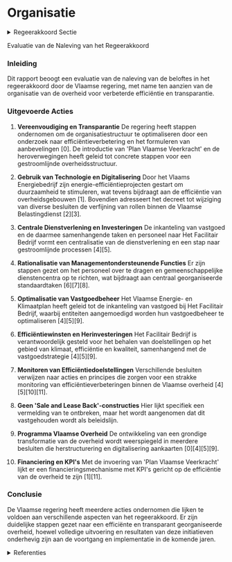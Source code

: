 # Organisatie

<details>
        <summary>Regeerakkoord Sectie </summary>
        <p>3.2.1 Organisatie Slankere overheid: Burgers en ondernemingen mogen tegelijk niet verloren lopen bij hun contact met de overheid. We vereenvou-digen de bestuurlijke organisatie van de ruime Vlaamse overheid grondig, voor meer transparantie en minder functies; Door het schrappen van achter-haalde taken en gebruik van de nieuwste technologieën maken we de overheid slanker en efficiënter; De personeelsinzet voor onze kern-taken baseren we op een doordachte en overkoepelende personeels(behoefte) planning. Zo zetten we onze mensen in daar waar we meerwaarde kunnen creëren voor onze voornaamste aandeel-houders: de burgers en bedrijven; De overheid functioneert als een holding: we pakken de versnippering verder aan en brengen ondersteunende taken samen bij een gespecialiseerde dienst, net zoals onze meest performante bedrijven dat doen. We maken hierbij een onderscheid tussen standaardtaken, die we centraal organiseren met aandacht voor klantensturing, en maatwerk, dat decentraal blijft. Voor de financiering van deze centrale dienstverlening voor-zien we een centraal budget, zodat interne facturatie vermeden wordt; We streven een verdere effici-entieverhoging na door een over-name van gebouwen – met in eerste instantie een focus op kantoorge-bouwen - door Het Facilitair Bedrijf. Entiteiten worden aangemoe-digd om de eerste twee jaar het beheer van het resterende vastgoed te optima-liseren. Dit zal voornamelijk gronden betreffen, maar bijvoorbeeld ook tech-nische installaties zoals pompgebouwen of stallen. Ze krijgen daarvoor een return op de middelen die ze vrijmaken. Om verdere efficiëntieverhogingen aan te moedigen, krijgt de betrokken enti-teit een deel van de verworven opbrengst die ze kan herinvesteren. In 2020 is dat 80%, in 2021 60% en de overige jaren 50%. Er komt een strakke monitoring van deze efficiëntiewinsten, inclusief project-verantwoordelijke. Er worden geen ‘sale and lease back’-constructies opgezet. Om die grondige transformaties van de overheid te bewerkstelligen starten we een programma op dat de Vlaamse overheid fundamenteel herdenkt en hervormt, gaande van takenpakket en efficiëntie, over HR-beleid en structuur, tot slimme digitali-sering en administratieve lastenverlaging. In ondernemingsplannen met EVA’s worden steeds KPI’s voorzien. Bij hun financiering wordt rekening gehouden met de realisatie daarvan. </p>
        </details> 

Evaluatie van de Naleving van het Regeerakkoord

### Inleiding
Dit rapport beoogt een evaluatie van de naleving van de beloftes in het regeerakkoord door de Vlaamse regering, met name ten aanzien van de organisatie van de overheid voor verbeterde efficiëntie en transparantie.

### Uitgevoerde Acties

1. **Vereenvoudiging en Transparantie**
   De regering heeft stappen ondernomen om de organisatiestructuur te optimaliseren door een onderzoek naar efficiëntieverbetering en het formuleren van aanbevelingen \[0\]. De introductie van 'Plan Vlaamse Veerkracht' en de heroverwegingen heeft geleid tot concrete stappen voor een gestroomlijnde overheidsstructuur.

2. **Gebruik van Technologie en Digitalisering**
   Door het Vlaams Energiebedrijf zijn energie-efficiëntieprojecten gestart om duurzaamheid te stimuleren, wat tevens bijdraagt aan de efficiëntie van overheidsgebouwen \[1\]. Bovendien adresseert het decreet tot wijziging van diverse besluiten de verfijning van rollen binnen de Vlaamse Belastingdienst \[2\]\[3\].

3. **Centrale Dienstverlening en Investeringen**
   De inkanteling van vastgoed en de daarmee samenhangende taken en personeel naar Het Facilitair Bedrijf vormt een centralisatie van de dienstverlening en een stap naar gestroomlijnde processen \[4\]\[5\].

4. **Rationalisatie van Managementondersteunende Functies**
   Er zijn stappen gezet om het personeel over te dragen en gemeenschappelijke dienstencentra op te richten, wat bijdraagt aan centraal georganiseerde standaardtaken \[6\]\[7\]\[8\].

5. **Optimalisatie van Vastgoedbeheer**
   Het Vlaamse Energie- en Klimaatplan heeft geleid tot de inkanteling van vastgoed bij Het Facilitair Bedrijf, waarbij entiteiten aangemoedigd worden hun vastgoedbeheer te optimaliseren \[4\]\[5\]\[9\].

6. **Efficiëntiewinsten en Herinvesteringen**
   Het Facilitair Bedrijf is verantwoordelijk gesteld voor het behalen van doelstellingen op het gebied van klimaat, efficiëntie en kwaliteit, samenhangend met de vastgoedstrategie \[4\]\[5\]\[9\].

7. **Monitoren van Efficiëntiedoelstellingen**
   Verschillende besluiten verwijzen naar acties en principes die zorgen voor een strakke monitoring van efficiëntieverbeteringen binnen de Vlaamse overheid \[4\]\[5\]\[10\]\[11\].

8. **Geen 'Sale and Lease Back'-constructies**
   Hier lijkt specifiek een vermelding van te ontbreken, maar het wordt aangenomen dat dit vastgehouden wordt als beleidslijn.

9. **Programma Vlaamse Overheid**
   De ontwikkeling van een grondige transformatie van de overheid wordt weerspiegeld in meerdere besluiten die herstructurering en digitalisering aankaarten \[0\]\[4\]\[5\]\[9\].

10. **Financiering en KPI's**
    Met de invoering van 'Plan Vlaamse Veerkracht' lijkt er een financieringsmechanisme met KPI's gericht op de efficiëntie van de overheid te zijn \[1\]\[11\].

### Conclusie
De Vlaamse regering heeft meerdere acties ondernomen die lijken te voldoen aan verschillende aspecten van het regeerakkoord. Er zijn duidelijke stappen gezet naar een efficiënte en transparant georganiseerde overheid, hoewel volledige uitvoering en resultaten van deze initiatieven onderhevig zijn aan de voortgang en implementatie in de komende jaren.

<details>
        <summary> Referenties</summary>
        **[\[0\]](https://beslissingenvlaamseregering.vlaanderen.be/?search=Plan%20Vlaamse%20Veerkracht%3A%20Onderzoek%20optimalisering%20organisatiestructuur%20Vlaamse%20overheid%20&dateOption=select&startDate=2022-11-18T09%3A00%3A00Z&endDate=2022-11-18T09%3A00%3A00Z)** : **(2022-11-18)** Plan Vlaamse Veerkracht: Onderzoek optimalisering organisatiestructuur Vlaamse overheid  

**[\[1\]](https://beslissingenvlaamseregering.vlaanderen.be/?search=Plan%20Vlaamse%20Veerkracht%3A%20Vlaamse%20Energiebedrijf%20%28VEB%29%20energie-effici%C3%ABntie%20Vlaamse%20overheid&dateOption=select&startDate=2021-07-16T06%3A00%3A00Z&endDate=2021-07-16T06%3A00%3A00Z)** : **(2021-07-16)** Plan Vlaamse Veerkracht: Vlaamse Energiebedrijf (VEB) energie-efficiëntie Vlaamse overheid 

**[\[2\]](https://beslissingenvlaamseregering.vlaanderen.be/?search=Hervorming%20dienst%20vastgoedtransacties%3A%20wijziging%20diverse%20besluiten%20&dateOption=select&startDate=2022-12-02T09%3A00%3A00Z&endDate=2022-12-02T09%3A00%3A00Z)** : **(2022-12-02)** Hervorming dienst vastgoedtransacties: wijziging diverse besluiten  

**[\[3\]](https://beslissingenvlaamseregering.vlaanderen.be/?search=Hervorming%20dienst%20vastgoedtransacties%3A%20wijziging%20diverse%20besluiten%20&dateOption=select&startDate=2023-01-20T09%3A00%3A00Z&endDate=2023-01-20T09%3A00%3A00Z)** : **(2023-01-20)** Hervorming dienst vastgoedtransacties: wijziging diverse besluiten  

**[\[4\]](https://beslissingenvlaamseregering.vlaanderen.be/?search=Inkanteling%20Vastgoed%20Vlaamse%20overheid%20bij%20het%20Facilitair%20Bedrijf&dateOption=select&startDate=2019-12-20T09%3A00%3A00Z&endDate=2019-12-20T09%3A00%3A00Z)** : **(2019-12-20)** Inkanteling Vastgoed Vlaamse overheid bij het Facilitair Bedrijf 

**[\[5\]](https://beslissingenvlaamseregering.vlaanderen.be/?search=Overdracht%20personeelsleden%20naar%20Het%20Facilitair%20Bedrijf%20%28HFB%29%20in%20kader%20van%20inkanteling%20van%20kantoorgebouwen&dateOption=select&startDate=2022-12-09T09%3A00%3A00Z&endDate=2022-12-09T09%3A00%3A00Z)** : **(2022-12-09)** Overdracht personeelsleden naar Het Facilitair Bedrijf (HFB) in kader van inkanteling van kantoorgebouwen 

**[\[6\]](https://beslissingenvlaamseregering.vlaanderen.be/?search=Overdracht%20personeelsleden%20dienstencentra&dateOption=select&startDate=2020-02-21T09%3A00%3A00Z&endDate=2020-02-21T09%3A00%3A00Z)** : **(2020-02-21)** Overdracht personeelsleden dienstencentra 

**[\[7\]](https://beslissingenvlaamseregering.vlaanderen.be/?search=Aansluiting%20entiteiten%20bij%20selectiecentrum%20Agentschap%20Overheidspersoneel%20%28AgO%29&dateOption=select&startDate=2022-12-23T09%3A00%3A00Z&endDate=2022-12-23T09%3A00%3A00Z)** : **(2022-12-23)** Aansluiting entiteiten bij selectiecentrum Agentschap Overheidspersoneel (AgO) 

**[\[8\]](https://beslissingenvlaamseregering.vlaanderen.be/?search=Overdracht%20opdrachten%20rekrutering%20en%20selectie%20VLM%20en%20OE%20naar%20Ago&dateOption=select&startDate=2020-07-17T08%3A00%3A00Z&endDate=2020-07-17T08%3A00%3A00Z)** : **(2020-07-17)** Overdracht opdrachten rekrutering en selectie VLM en OE naar Ago 

**[\[9\]](https://beslissingenvlaamseregering.vlaanderen.be/?search=Overdracht%20personeelsleden%20van%20het%20departement%20Welzijn%2C%20Volksgezondheid%20en%20Gezin%20naar%20het%20agentschap%20Facilitair%20Bedrijf&dateOption=select&startDate=2020-12-11T09%3A00%3A00Z&endDate=2020-12-11T09%3A00%3A00Z)** : **(2020-12-11)** Overdracht personeelsleden van het departement Welzijn, Volksgezondheid en Gezin naar het agentschap Facilitair Bedrijf 

**[\[10\]](https://beslissingenvlaamseregering.vlaanderen.be/?search=Bijsturing%20intern%20Klimaatplan%20Vlaamse%20overheid&dateOption=select&startDate=2022-07-15T08%3A00%3A00Z&endDate=2022-07-15T08%3A00%3A00Z)** : **(2022-07-15)** Bijsturing intern Klimaatplan Vlaamse overheid 

**[\[11\]](https://beslissingenvlaamseregering.vlaanderen.be/?search=Financiering%20voor%20toekomstgerichte%20investeringen%20in%20kantoorgebouwen%20in%20beheer%20van%20Het%20Facilitair%20Bedrijf%20%28HFB%29%20in%20functie%20van%20hybride%20werken&dateOption=select&startDate=2021-10-29T09%3A15%3A00Z&endDate=2021-10-29T09%3A15%3A00Z)** : **(2021-10-29)** Financiering voor toekomstgerichte investeringen in kantoorgebouwen in beheer van Het Facilitair Bedrijf (HFB) in functie van hybride werken 
        </details> 

